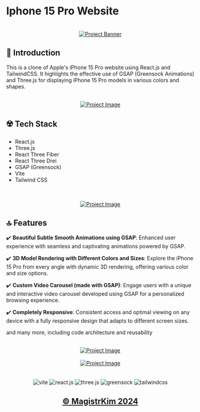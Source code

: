 # Iphone 15 Pro Website 
<div align="center">
  <br />
    <a href="https://www.linkedin.com/in/nataliya-kachor-522170271/" target="_blank">
      <img src="https://github.com/magistrkim/apple/assets/115700340/27d64586-3815-4b2f-947b-6886931af03b" alt="Project Banner">
    </a>
   <br />
</div>

## <a name="introduction">📄 Introduction</a>
This is a clone of Apple's iPhone 15 Pro website using React.js and TailwindCSS. 
It highlights the effective use of GSAP (Greensock Animations) and Three.js for displaying iPhone 15 Pro models in various colors and shapes.

<br />
  
<div align="center">
    <a href="https://www.linkedin.com/in/nataliya-kachor-522170271/" target="_blank">
      <img src="https://github.com/magistrkim/apple/assets/115700340/da010d2e-8792-4bf3-9f44-2252405b1c67" alt="Project Image"> 
    </a>
</div>

## <a name="tech-stack">☢️ Tech Stack</a>
- React.js
- Three.js
- React Three Fiber
- React Three Drei
- GSAP (Greensock)
- Vite
- Tailwind CSS

<br />
   
<div align="center">
   <br />
    <a href="https://www.linkedin.com/in/nataliya-kachor-522170271/" target="_blank">
      <img src="https://github.com/magistrkim/apple/assets/115700340/5afb6494-f481-4831-9dc6-518bf7f68eeb" alt="Project Image"> 
    </a>
   <br />
</div>


## <a name="features">🔝 Features</a>

✔️ **Beautiful Subtle Smooth Animations using GSAP**: Enhanced user experience with seamless and captivating animations powered by GSAP.

✔️ **3D Model Rendering with Different Colors and Sizes**: Explore the iPhone 15 Pro from every angle with dynamic 3D rendering, offering various color and size options.

✔️ **Custom Video Carousel (made with GSAP)**: Engage users with a unique and interactive video carousel developed using GSAP for a personalized browsing experience.

✔️ **Completely Responsive**: Consistent access and optimal viewing on any device with a fully responsive design that adapts to different screen sizes.

and many more, including code architecture and reusability 

<div align="center">
   <br />
    <a href="https://www.linkedin.com/in/nataliya-kachor-522170271/" target="_blank">
      <img src="https://github.com/magistrkim/apple/assets/115700340/2ec98a86-d2a2-4a2c-b1f2-9e2cb454f3c3" alt="Project Image"> 
    </a>
   <br />
</div>

<br />


<div align="center">
    <a href="https://www.linkedin.com/in/nataliya-kachor-522170271/" target="_blank">
      <img src="https://github.com/magistrkim/apple/assets/115700340/1ceed302-010f-4697-9ab6-529d547063d8" alt="Project Image"> 
    </a>
</div>

<br />

<br />

  <div align="center">
     <img src="https://img.shields.io/badge/-Vite-black?style=for-the-badge&logoColor=white&color=FF0F00" alt="vite" />
     <img src="https://img.shields.io/badge/-React_JS-black?style=for-the-badge&logoColor=white&logo=react&color=61DAFB" alt="react.js" />
    <img src="https://img.shields.io/badge/-Three_JS-black?style=for-the-badge&logoColor=white&logo=threedotjs&color=000000" alt="three.js" />
    <img src="https://img.shields.io/badge/-GSAP-black?style=for-the-badge&logoColor=white&logo=greensock&color=88CE02" alt="greensock" />
    <img src="https://img.shields.io/badge/-Tailwind_CSS-black?style=for-the-badge&logoColor=white&logo=tailwindcss&color=06B6D4" alt="tailwindcss" />
  </div>
  

<div align="center">
  
## <a href="https://www.linkedin.com/in/nataliya-kachor-522170271/" target="_blank" name="features">©️ MagistrKim 2024</a>       
</div>

